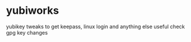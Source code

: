 # yubiworks
yubikey tweaks to get keepass, linux login and anything else useful
check gpg key changes
